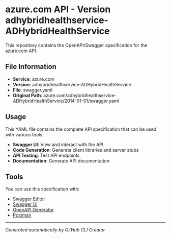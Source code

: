 # azure.com API - Version adhybridhealthservice-ADHybridHealthService

This repository contains the OpenAPI/Swagger specification for the azure.com API.

## File Information

- **Service**: azure.com
- **Version**: adhybridhealthservice-ADHybridHealthService
- **File**: swagger.yaml
- **Original Path**: azure.com/adhybridhealthservice-ADHybridHealthService/2014-01-01/swagger.yaml

## Usage

This YAML file contains the complete API specification that can be used with various tools:

- **Swagger UI**: View and interact with the API
- **Code Generation**: Generate client libraries and server stubs
- **API Testing**: Test API endpoints
- **Documentation**: Generate API documentation

## Tools

You can use this specification with:

- [Swagger Editor](https://editor.swagger.io/)
- [Swagger UI](https://swagger.io/tools/swagger-ui/)
- [OpenAPI Generator](https://openapi-generator.tech/)
- [Postman](https://www.postman.com/)

---

*Generated automatically by GitHub CLI Creator*
